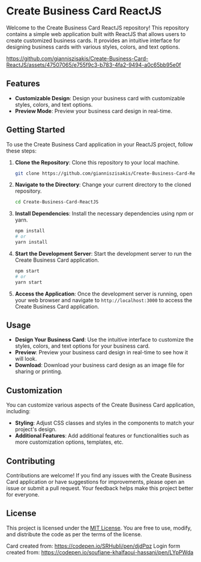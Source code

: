 # Create Business Card ReactJS

Welcome to the Create Business Card ReactJS repository! This repository contains a simple web application built with ReactJS that allows users to create customized business cards. It provides an intuitive interface for designing business cards with various styles, colors, and text options.

https://github.com/gianniszisakis/Create-Business-Card-ReactJS/assets/47507065/e755f9c3-b783-4fa2-9494-a0c65bb95e0f

## Features

- **Customizable Design**: Design your business card with customizable styles, colors, and text options.
- **Preview Mode**: Preview your business card design in real-time.

## Getting Started

To use the Create Business Card application in your ReactJS project, follow these steps:

1. **Clone the Repository**: Clone this repository to your local machine.

    ```bash
    git clone https://github.com/gianniszisakis/Create-Business-Card-ReactJS.git
    ```

2. **Navigate to the Directory**: Change your current directory to the cloned repository.

    ```bash
    cd Create-Business-Card-ReactJS
    ```

3. **Install Dependencies**: Install the necessary dependencies using npm or yarn.

    ```bash
    npm install
    # or
    yarn install
    ```

4. **Start the Development Server**: Start the development server to run the Create Business Card application.

    ```bash
    npm start
    # or
    yarn start
    ```

5. **Access the Application**: Once the development server is running, open your web browser and navigate to `http://localhost:3000` to access the Create Business Card application.

## Usage

- **Design Your Business Card**: Use the intuitive interface to customize the styles, colors, and text options for your business card.
- **Preview**: Preview your business card design in real-time to see how it will look.
- **Download**: Download your business card design as an image file for sharing or printing.

## Customization

You can customize various aspects of the Create Business Card application, including:

- **Styling**: Adjust CSS classes and styles in the components to match your project's design.
- **Additional Features**: Add additional features or functionalities such as more customization options, templates, etc.

## Contributing

Contributions are welcome! If you find any issues with the Create Business Card application or have suggestions for improvements, please open an issue or submit a pull request. Your feedback helps make this project better for everyone.

## License

This project is licensed under the [MIT License](LICENSE). You are free to use, modify, and distribute the code as per the terms of the license.

Card created from: https://codepen.io/SRHubli/pen/djdPqz
Login form created from: https://codepen.io/soufiane-khalfaoui-hassani/pen/LYpPWda
